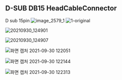 D-SUB DB15 HeadCableConnector
------------------------------
D sub 15pin
![image_2579_1](https://user-images.githubusercontent.com/16078263/135385911-45e48008-0695-4618-8c78-def81823a68d.jpg)
![1-original](https://user-images.githubusercontent.com/16078263/135385992-8270db63-9f8e-4e60-96b8-cefc5715bf8e.jpg)

![20210930_124901](https://user-images.githubusercontent.com/16078263/135385420-ad3234af-0a4b-4319-8381-5ec9f2dae2bf.jpg)

![20210930_124907](https://user-images.githubusercontent.com/16078263/135385424-2bcc747d-d4e7-4115-a480-e56d2f6164f8.jpg)

![화면 캡처 2021-09-30 122051](https://user-images.githubusercontent.com/16078263/135381781-2b47f4ec-c77a-4b50-bb54-88e87f77042e.png)

![화면 캡처 2021-09-30 122144](https://user-images.githubusercontent.com/16078263/135381640-84ea0646-4664-4837-b683-e4ff327ce3b7.png)

![화면 캡처 2021-09-30 122313](https://user-images.githubusercontent.com/16078263/135381566-a154aafa-f2f1-4ad7-a445-53141bd44032.png)
